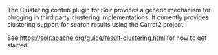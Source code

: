 The Clustering contrib plugin for Solr provides a generic mechanism for plugging in third party clustering implementations.
It currently provides clustering support for search results using the Carrot2 project.

See https://solr.apache.org/guide/result-clustering.html for how to get started.
